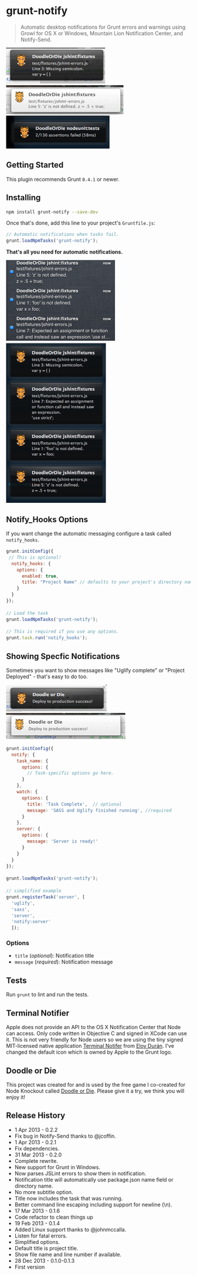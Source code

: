 # grunt-notify

> Automatic desktop notifications for Grunt errors and warnings using Growl for OS X or Windows, Mountain Lion Notification Center, and Notify-Send.

[![Growl: JSHint](screenshots/growl-jshint.png)](https://github.com/dylang/grunt-notify)
[![Notification Center: JSHint](screenshots/notification-center-jshint.png)](https://github.com/dylang/grunt-notify)
[![Growl: Nodeunit](screenshots/growl-nodeunit.png)](https://github.com/dylang/grunt-notify)

## Getting Started

This plugin recommends Grunt `0.4.1` or newer.

## Installing

```bash
npm install grunt-notify --save-dev
```

Once that's done, add this line to your project's `Gruntfile.js`:

```js
// Automatic notifications when tasks fail.
grunt.loadNpmTasks('grunt-notify');
```

**That's all you need for automatic notifications.**

[![Notification Center: JSHint](screenshots/notification-center-sidebar-jshint.png)](https://github.com/dylang/grunt-notify)
[![Grow: JSHint](screenshots/growl-jshint-lots.png)](https://github.com/dylang/grunt-notify)


## Notify_Hooks Options

If you want change the automatic messaging configure a task called `notify_hooks`.

```js
grunt.initConfig({
 // This is optional!
  notify_hooks: {
    options: {
      enabled: true,
      title: "Project Name" // defaults to your project's directory name, you can change to the name of your project
    }
  }
});

// Load the task
grunt.loadNpmTasks('grunt-notify');

// This is required if you use any options.
grunt.task.run('notify_hooks');
```

## Showing Specfic Notifications

Sometimes you want to show messages like "Uglify complete" or "Project Deployed" - that's easy to do too.

[![Growl: Custom Text](screenshots/growl-deploy.png)](https://github.com/dylang/grunt-notify)
[![Notification Center: Custom Text](screenshots/notification-center-deploy.png)](https://github.com/dylang/grunt-notify)

```js
grunt.initConfig({
  notify: {
    task_name: {
      options: {
        // Task-specific options go here.
      }
    },
    watch: {
      options: {
        title: 'Task Complete',  // optional
        message: 'SASS and Uglify finished running', //required
      }
    },
    server: {
      options: {
        message: 'Server is ready!'
      }
    }
  }
});

grunt.loadNpmTasks('grunt-notify');

// simplified example
grunt.registerTask('server', [
  'uglify',
  'sass',
  'server',
  'notify:server'
  ]);
```

### Options
* `title` (_optional_): Notification title
* `message` (_required_): Notification message

## Tests
Run `grunt` to lint and run the tests.

## Terminal Notifier
Apple does not provide an API to the OS X Notification Center that Node can access. Only code written in Objective C and signed in XCode can use it.
This is not very friendly for Node users so we are using the tiny signed MIT-licensed native application
[Terminal Notifer](https://github.com/alloy/terminal-notifier) from [Eloy Durán](https://github.com/alloy).
I've changed the default icon which is owned by Apple to the Grunt logo.

## Doodle or Die
This project was created for and is used by the free game I co-created for Node Knockout called [Doodle or Die](http://doodleOrDie.com). Please give it a try, we think you will enjoy it!

## Release History

* 1 Apr 2013 - 0.2.2
 * Fix bug in Notify-Send thanks to @jcoffin.
* 1 Apr 2013 - 0.2.1
 * Fix dependencies.
* 31 Mar 2013 - 0.2.0
 * Complete rewrite.
 * New support for Grunt in Windows.
 * Now parses JSLint errors to show them in notification.
 * Notification title will automatically use package.json name field or directory name.
 * No more subtitle option.
 * Title now includes the task that was running.
 * Better command line escaping including support for newline (\n).
* 17 Mar 2013 - 0.1.6
 * Code refactor to clean things up
* 19 Feb 2013 - 0.1.4
 * Added Linux support thanks to @johnmccalla.
 * Listen for fatal errors.
 * Simplified options.
 * Default title is project title.
 * Show file name and line number if available.
* 28 Dec 2013 - 0.1.0-0.1.3
 * First version